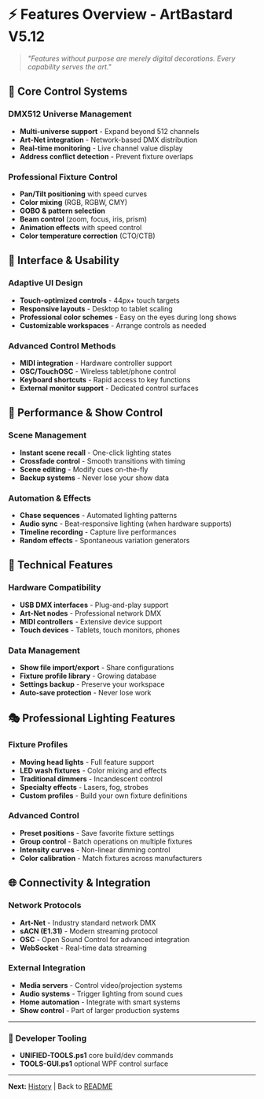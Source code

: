 # ⚡ **Features Overview** - ArtBastard V5.12

> *"Features without purpose are merely digital decorations. Every capability serves the art."*

## 🎯 **Core Control Systems**

### **DMX512 Universe Management**
- **Multi-universe support** - Expand beyond 512 channels
- **Art-Net integration** - Network-based DMX distribution  
- **Real-time monitoring** - Live channel value display
- **Address conflict detection** - Prevent fixture overlaps

### **Professional Fixture Control**
- **Pan/Tilt positioning** with speed curves
- **Color mixing** (RGB, RGBW, CMY)
- **GOBO & pattern selection** 
- **Beam control** (zoom, focus, iris, prism)
- **Animation effects** with speed control
- **Color temperature correction** (CTO/CTB)

## 🎨 **Interface & Usability**

### **Adaptive UI Design**
- **Touch-optimized controls** - 44px+ touch targets
- **Responsive layouts** - Desktop to tablet scaling
- **Professional color schemes** - Easy on the eyes during long shows
- **Customizable workspaces** - Arrange controls as needed

### **Advanced Control Methods**
- **MIDI integration** - Hardware controller support
- **OSC/TouchOSC** - Wireless tablet/phone control  
- **Keyboard shortcuts** - Rapid access to key functions
- **External monitor support** - Dedicated control surfaces

## 🎪 **Performance & Show Control**

### **Scene Management**
- **Instant scene recall** - One-click lighting states
- **Crossfade control** - Smooth transitions with timing
- **Scene editing** - Modify cues on-the-fly
- **Backup systems** - Never lose your show data

### **Automation & Effects**
- **Chase sequences** - Automated lighting patterns
- **Audio sync** - Beat-responsive lighting (when hardware supports)
- **Timeline recording** - Capture live performances
- **Random effects** - Spontaneous variation generators

## 🔧 **Technical Features**

### **Hardware Compatibility**
- **USB DMX interfaces** - Plug-and-play support
- **Art-Net nodes** - Professional network DMX
- **MIDI controllers** - Extensive device support
- **Touch devices** - Tablets, touch monitors, phones

### **Data Management**
- **Show file import/export** - Share configurations
- **Fixture profile library** - Growing database
- **Settings backup** - Preserve your workspace
- **Auto-save protection** - Never lose work

## 🎭 **Professional Lighting Features**

### **Fixture Profiles**
- **Moving head lights** - Full feature support
- **LED wash fixtures** - Color mixing and effects
- **Traditional dimmers** - Incandescent control
- **Specialty effects** - Lasers, fog, strobes
- **Custom profiles** - Build your own fixture definitions

### **Advanced Control**
- **Preset positions** - Save favorite fixture settings
- **Group control** - Batch operations on multiple fixtures
- **Intensity curves** - Non-linear dimming control
- **Color calibration** - Match fixtures across manufacturers

## 🌐 **Connectivity & Integration**

### **Network Protocols**
- **Art-Net** - Industry standard network DMX
- **sACN (E1.31)** - Modern streaming protocol
- **OSC** - Open Sound Control for advanced integration
- **WebSocket** - Real-time data streaming

### **External Integration**
- **Media servers** - Control video/projection systems
- **Audio systems** - Trigger lighting from sound cues
- **Home automation** - Integrate with smart systems
- **Show control** - Part of larger production systems

---
### 🧰 **Developer Tooling**
- **UNIFIED-TOOLS.ps1** core build/dev commands
- **TOOLS-GUI.ps1** optional WPF control surface

---
**Next:** [History](./HISTORY.md) | Back to [README](./README.md)